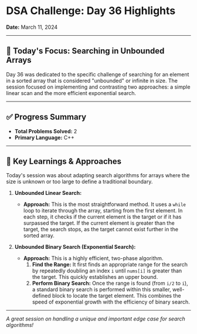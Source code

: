# DSA Challenge: Day 36 Highlights

**Date:** March 11, 2024

---

## 🎯 Today's Focus: Searching in Unbounded Arrays

Day 36 was dedicated to the specific challenge of searching for an element in a sorted array that is considered "unbounded" or infinite in size. The session focused on implementing and contrasting two approaches: a simple linear scan and the more efficient exponential search.

---

## ✅ Progress Summary

-   **Total Problems Solved:** 2
-   **Primary Language:** C++

---

## 🧠 Key Learnings & Approaches

Today's session was about adapting search algorithms for arrays where the size is unknown or too large to define a traditional boundary.

1.  **Unbounded Linear Search:**

    -   **Approach:** This is the most straightforward method. It uses a `while` loop to iterate through the array, starting from the first element. In each step, it checks if the current element is the target or if it has surpassed the target. If the current element is greater than the target, the search stops, as the target cannot exist further in the sorted array.

2.  **Unbounded Binary Search (Exponential Search):**
    -   **Approach:** This is a highly efficient, two-phase algorithm.
        1.  **Find the Range:** It first finds an appropriate range for the search by repeatedly doubling an index `i` until `nums[i]` is greater than the target. This quickly establishes an upper bound.
        2.  **Perform Binary Search:** Once the range is found (from `i/2` to `i`), a standard binary search is performed within this smaller, well-defined block to locate the target element. This combines the speed of exponential growth with the efficiency of binary search.

---

_A great session on handling a unique and important edge case for search algorithms!_
